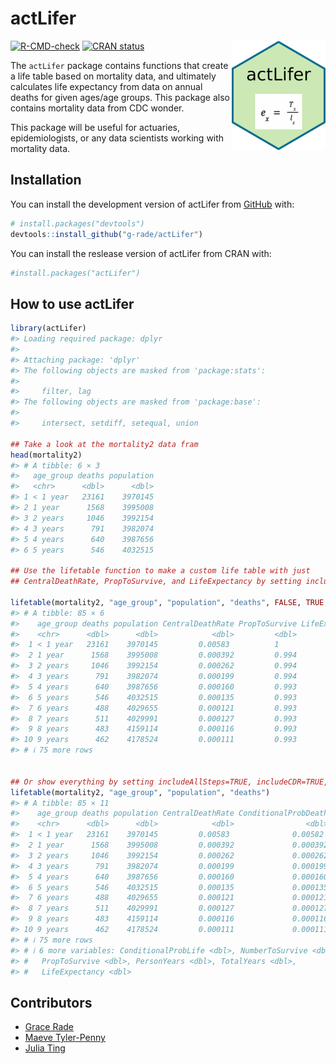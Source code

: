 
<!-- README.md is generated from README.Rmd. Please edit that file -->

# actLifer

<img align="right" width="150" height="175" src="man/figures/hex-actLifer.png">

<!-- badges: start -->

[![R-CMD-check](https://github.com/g-rade/actLifer/actions/workflows/R-CMD-check.yaml/badge.svg)](https://github.com/g-rade/actLifer/actions/workflows/R-CMD-check.yaml)
[![CRAN
status](https://www.r-pkg.org/badges/version/actLifer)](https://CRAN.R-project.org/package=actLifer)
<!-- badges: end -->

The `actLifer` package contains functions that create a life table based
on mortality data, and ultimately calculates life expectancy from data
on annual deaths for given ages/age groups. This package also contains
mortality data from CDC wonder.

This package will be useful for actuaries, epidemiologists, or any data
scientists working with mortality data.

## Installation

You can install the development version of actLifer from
[GitHub](https://github.com/) with:

``` r
# install.packages("devtools")
devtools::install_github("g-rade/actLifer")
```

You can install the reslease version of actLifer from CRAN with:

``` r
#install.packages("actLifer")
```

## How to use actLifer

``` r
library(actLifer)
#> Loading required package: dplyr
#> 
#> Attaching package: 'dplyr'
#> The following objects are masked from 'package:stats':
#> 
#>     filter, lag
#> The following objects are masked from 'package:base':
#> 
#>     intersect, setdiff, setequal, union

## Take a look at the mortality2 data fram
head(mortality2)
#> # A tibble: 6 × 3
#>   age_group deaths population
#>   <chr>      <dbl>      <dbl>
#> 1 < 1 year   23161    3970145
#> 2 1 year      1568    3995008
#> 3 2 years     1046    3992154
#> 4 3 years      791    3982074
#> 5 4 years      640    3987656
#> 6 5 years      546    4032515

## Use the lifetable function to make a custom life table with just
## CentralDeathRate, PropToSurvive, and LifeExpectancy by setting includeAllSteps = FALSE

lifetable(mortality2, "age_group", "population", "deaths", FALSE, TRUE, TRUE)
#> # A tibble: 85 × 6
#>    age_group deaths population CentralDeathRate PropToSurvive LifeExpectancy
#>    <chr>      <dbl>      <dbl>            <dbl>         <dbl>          <dbl>
#>  1 < 1 year   23161    3970145         0.00583          1               75.9
#>  2 1 year      1568    3995008         0.000392         0.994           75.3
#>  3 2 years     1046    3992154         0.000262         0.994           74.4
#>  4 3 years      791    3982074         0.000199         0.994           73.4
#>  5 4 years      640    3987656         0.000160         0.993           72.4
#>  6 5 years      546    4032515         0.000135         0.993           71.4
#>  7 6 years      488    4029655         0.000121         0.993           70.4
#>  8 7 years      511    4029991         0.000127         0.993           69.4
#>  9 8 years      483    4159114         0.000116         0.993           68.4
#> 10 9 years      462    4178524         0.000111         0.993           67.4
#> # ℹ 75 more rows


## Or show everything by setting includeAllSteps=TRUE, includeCDR=TRUE, and includePS=TRUE which are the default values
lifetable(mortality2, "age_group", "population", "deaths")
#> # A tibble: 85 × 11
#>    age_group deaths population CentralDeathRate ConditionalProbDeath
#>    <chr>      <dbl>      <dbl>            <dbl>                <dbl>
#>  1 < 1 year   23161    3970145         0.00583              0.00582 
#>  2 1 year      1568    3995008         0.000392             0.000392
#>  3 2 years     1046    3992154         0.000262             0.000262
#>  4 3 years      791    3982074         0.000199             0.000199
#>  5 4 years      640    3987656         0.000160             0.000160
#>  6 5 years      546    4032515         0.000135             0.000135
#>  7 6 years      488    4029655         0.000121             0.000121
#>  8 7 years      511    4029991         0.000127             0.000127
#>  9 8 years      483    4159114         0.000116             0.000116
#> 10 9 years      462    4178524         0.000111             0.000111
#> # ℹ 75 more rows
#> # ℹ 6 more variables: ConditionalProbLife <dbl>, NumberToSurvive <dbl>,
#> #   PropToSurvive <dbl>, PersonYears <dbl>, TotalYears <dbl>,
#> #   LifeExpectancy <dbl>
```

## Contributors

- [Grace Rade](https://github.com/g-rade)
- [Maeve Tyler-Penny](https://github.com/mctp546)
- [Julia Ting](https://github.com/jtingy)
